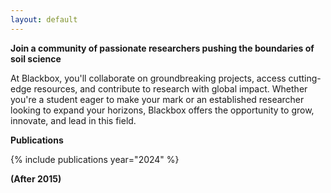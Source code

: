 ```yaml
---
layout: default
---
```


**Join a community of passionate researchers pushing the boundaries of soil science**

At Blackbox, you'll collaborate on groundbreaking projects, access cutting-edge resources, and contribute to research with global impact. Whether you're a student eager to make your mark or an established researcher looking to expand your horizons, Blackbox offers the opportunity to grow, innovate, and lead in this field.

**Publications**

{% include publications year="2024" %}

**(After 2015)**



